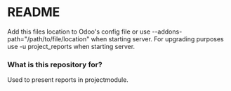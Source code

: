 # README #

Add this files location to Odoo's config file or use --addons-path="/path/to/file/location" when starting server. For upgrading purposes use -u project_reports when starting server. 

### What is this repository for? ###

Used to present reports in projectmodule.


